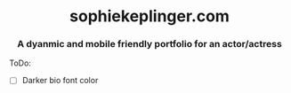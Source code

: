 # <div align="center">sophiekeplinger.com</div>

### <div align="center">A dyanmic and mobile friendly portfolio for an actor/actress</div>


ToDo:
- [ ] Darker bio font color
